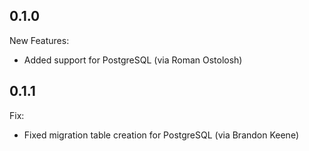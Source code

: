 ## 0.1.0

New Features:

  - Added support for PostgreSQL (via Roman Ostolosh)

## 0.1.1

Fix:

  - Fixed migration table creation for PostgreSQL (via Brandon Keene)
